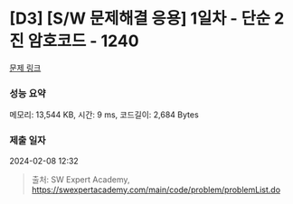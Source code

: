 # [D3] [S/W 문제해결 응용] 1일차 - 단순 2진 암호코드 - 1240 

[문제 링크](https://swexpertacademy.com/main/code/problem/problemDetail.do?contestProbId=AV15FZuqAL4CFAYD) 

### 성능 요약

메모리: 13,544 KB, 시간: 9 ms, 코드길이: 2,684 Bytes

### 제출 일자

2024-02-08 12:32



> 출처: SW Expert Academy, https://swexpertacademy.com/main/code/problem/problemList.do